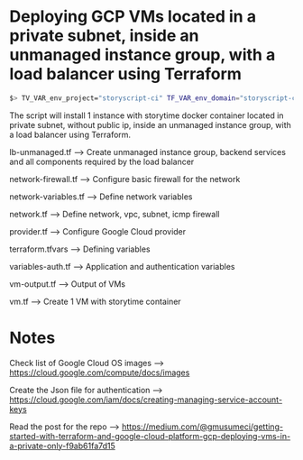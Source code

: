 # Deploying GCP VMs located in a private subnet, inside an unmanaged instance group, with a load balancer using Terraform

```bash
$> TV_VAR_env_project="storyscript-ci" TF_VAR_env_domain="storyscript-ci.com" TF_VAR_name="storytime" TF_VAR_subname="production" TF_VAR_gcp_region_1="europe-west2" TF_VAR_zone_1="europe-west2-c" TF_VAR_gcp_auth_file="./terraformer.json" TF_VAR_priavte_subnet_cidr_1="10.10.1.0/24" terraform plan/apply
```

The script will install 1 instance with storytime docker container located in private subnet, without public ip, inside an unmanaged instance group, with a load balancer using Terraform.

lb-unmanaged.tf --> Create unmanaged instance group, backend services and all components required by the load balancer 

network-firewall.tf --> Configure basic firewall for the network

network-variables.tf --> Define network variables

network.tf --> Define network, vpc, subnet, icmp firewall

provider.tf --> Configure Google Cloud provider

terraform.tfvars --> Defining variables 

variables-auth.tf --> Application and authentication variables

vm-output.tf --> Output of VMs 

vm.tf --> Create 1 VM with storytime container

# Notes

Check list of Google Cloud OS images --> https://cloud.google.com/compute/docs/images

Create the Json file for authentication --> https://cloud.google.com/iam/docs/creating-managing-service-account-keys

Read the post for the repo --> https://medium.com/@gmusumeci/getting-started-with-terraform-and-google-cloud-platform-gcp-deploying-vms-in-a-private-only-f9ab61fa7d15
